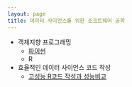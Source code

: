```yaml
---
layout: page
title: 데이터 사이언스를 위한 소프트웨어 공학
---
```



- 객체지향 프로그래밍 
    - [파이썬](sw4ds-oop-python.html) 
    - R
- 효율적인 데이터 사이언스 코드 작성
    - [고성능 R코드 작성과 성능비교](perf-writing-efficient-code.html)